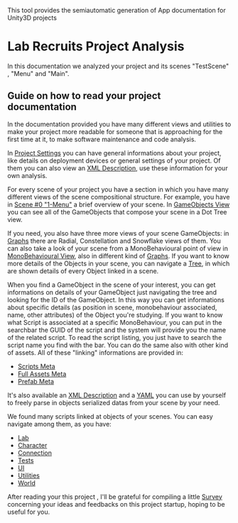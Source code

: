 This tool provides the semiautomatic generation of App documentation for Unity3D projects

# Lab Recruits Project Analysis

In this documentation we analyzed your project and its scenes "TestScene" , "Menu" and "Main".

## Guide on how to read your project documentation
In the documentation provided you have many different views and utilities to make your project more readable for someone that is approaching for the first time at it, to make software maintenance and code analysis.

In [Project Settings](project/tree.md) you can have general informations about your project, like details on deployment devices or general settings of your project.
Of them you can also view an [XML Description](project/xml.md), use these information for your own analysis.

For every scene of your project you have a section in which you have many different views of the scene compositional structure.
For example, you have in [Scene #0 "1-Menu"](scene0/scene1.md) a brief overview of your scene.
In [GameObjects View](scene0/go1.md) you can see all of the GameObjects that compose your scene in a Dot Tree view.

If you need, you also have three more views of your scene GameObjects: in [Graphs](scene0/graphs_go1.md) there are Radial, Constellation and Snowflake views of them.
You can also take a look of your scene from a MonoBehavioural point of view in [MonoBehavioural View](scene0/mb1.md), also in different kind of [Graphs](scene0/graphs_mb1.md).
If you want to know more details of the Objects in your scene, you can navigate a [Tree](scene0/tree1.md), in which are shown details of every Object linked in a scene.

When you find a GameObject in the scene of your interest, you can get informations on details of your GameObject just navigating the tree and looking for the ID of the GameObject.
In this way you can get informations about specific details (as position in scene, monobehaviour associated, name, other attributes) of the Object you're studying.
If you want to know what Script is associated at a specific MonoBehaviour, you can put in the searchbar the GUID of the script and the system will provide you the name of the related script.
To read the script listing, you just have to search the script name you find with the bar.
You can do the same also with other kind of assets.
All of these "linking" informations are provided in:

- [Scripts Meta](project/meta/metafiles_scripts.md)
- [Full Assets Meta](project/meta/metafiles_assets.md)
- [Prefab Meta](project/meta/metafiles_prefab.md)

It's also available an [XML Description](scene0/xml1.md) and a [YAML](scene0/yaml1.md) you can use by yourself to freely parse in objects serialized datas from your scene by your need.

We found many scripts linked at objects of your scenes.
You can easy navigate among them, as you have:
- [Lab](project/scripts/lab_scripts.md)
- [Character](project/scripts/character_scripts.md)
- [Connection](project/scripts/connection_scripts.md)
- [Tests](project/scripts/tests_scripts.md)
- [UI](project/scripts/ui_scripts.md)
- [Utilities](project/scripts/utilities_scripts.md)
- [World](project/scripts/world_scripts.md)

After reading your this project , I'll be grateful for compiling a little [Survey](https://docs.google.com/forms/d/1GxNW6fxVvkXlDuv-jWntsQo6O3sf1AGrQN_21Od6_nA/prefill) concerning your ideas and feedbacks on this project startup, hoping to be useful for you.
